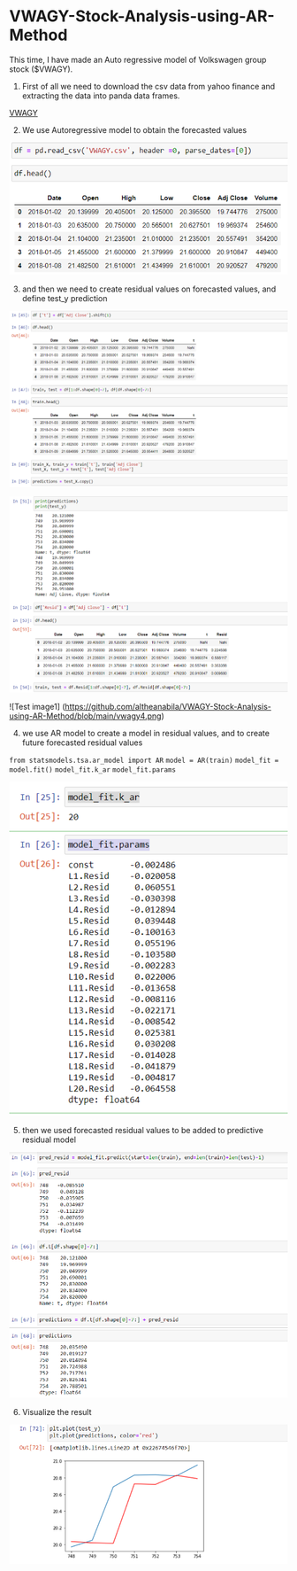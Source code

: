 # VWAGY-Stock-Analysis-using-AR-Method

This time, I have made an Auto regressive model of Volkswagen group stock ($VWAGY). 

1. First of all we need to download the csv data from yahoo finance and extracting the data into panda data frames.

[VWAGY](https://github.com/altheanabila/VWAGY-Stock-Analysis-using-AR-Method/commit/038f24a77f80390c6f75e29a6dd85b068b697dc8)


2. We use Autoregressive model to obtain the forecasted values

![Test image1](https://github.com/altheanabila/VWAGY-Stock-Analysis-using-AR-Method/blob/main/vwagy1.png)


3. and then we need to create residual values on forecasted values, and define test_y prediction

![Test image1](https://github.com/altheanabila/VWAGY-Stock-Analysis-using-AR-Method/blob/main/vwagy2.png)

![Test image1](https://github.com/altheanabila/VWAGY-Stock-Analysis-using-AR-Method/blob/main/vwagy3.png)

![Test image1] (https://github.com/altheanabila/VWAGY-Stock-Analysis-using-AR-Method/blob/main/vwagy4.png)



4. we use AR model to create a model in residual values, and to create future forecasted residual values

`from statsmodels.tsa.ar_model import AR`
`model = AR(train)`
`model_fit = model.fit()`
`model_fit.k_ar`
`model_fit.params`

![Test image1](https://github.com/altheanabila/VWAGY-Stock-Analysis-using-AR-Method/blob/main/vwagy5.png)


5. then we used forecasted residual values to be added to predictive residual model

![Test image1](https://github.com/altheanabila/VWAGY-Stock-Analysis-using-AR-Method/blob/main/vwagy6.png)



6. Visualize the result


![Test image1](https://github.com/altheanabila/VWAGY-Stock-Analysis-using-AR-Method/blob/main/vwagy7.png)

